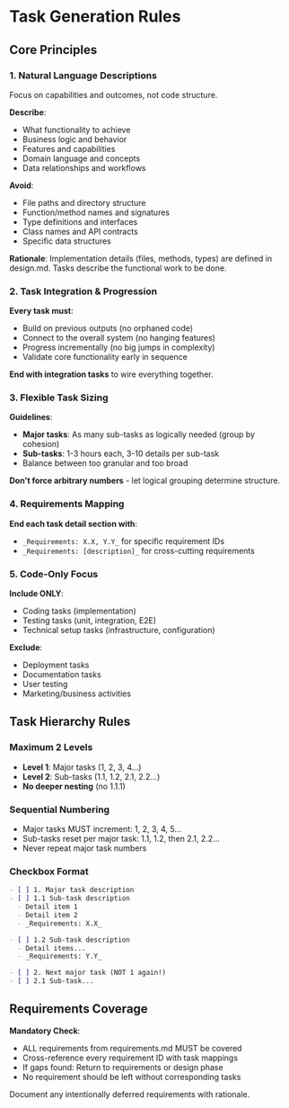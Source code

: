 # Task Generation Rules

## Core Principles

### 1. Natural Language Descriptions
Focus on capabilities and outcomes, not code structure.

**Describe**:
- What functionality to achieve
- Business logic and behavior
- Features and capabilities
- Domain language and concepts
- Data relationships and workflows

**Avoid**:
- File paths and directory structure
- Function/method names and signatures
- Type definitions and interfaces
- Class names and API contracts
- Specific data structures

**Rationale**: Implementation details (files, methods, types) are defined in design.md. Tasks describe the functional work to be done.

### 2. Task Integration & Progression

**Every task must**:
- Build on previous outputs (no orphaned code)
- Connect to the overall system (no hanging features)
- Progress incrementally (no big jumps in complexity)
- Validate core functionality early in sequence

**End with integration tasks** to wire everything together.

### 3. Flexible Task Sizing

**Guidelines**:
- **Major tasks**: As many sub-tasks as logically needed (group by cohesion)
- **Sub-tasks**: 1-3 hours each, 3-10 details per sub-task
- Balance between too granular and too broad

**Don't force arbitrary numbers** - let logical grouping determine structure.

### 4. Requirements Mapping

**End each task detail section with**:
- `_Requirements: X.X, Y.Y_` for specific requirement IDs
- `_Requirements: [description]_` for cross-cutting requirements

### 5. Code-Only Focus

**Include ONLY**:
- Coding tasks (implementation)
- Testing tasks (unit, integration, E2E)
- Technical setup tasks (infrastructure, configuration)

**Exclude**:
- Deployment tasks
- Documentation tasks
- User testing
- Marketing/business activities

## Task Hierarchy Rules

### Maximum 2 Levels
- **Level 1**: Major tasks (1, 2, 3, 4...)
- **Level 2**: Sub-tasks (1.1, 1.2, 2.1, 2.2...)
- **No deeper nesting** (no 1.1.1)

### Sequential Numbering
- Major tasks MUST increment: 1, 2, 3, 4, 5...
- Sub-tasks reset per major task: 1.1, 1.2, then 2.1, 2.2...
- Never repeat major task numbers

### Checkbox Format
```markdown
- [ ] 1. Major task description
- [ ] 1.1 Sub-task description
  - Detail item 1
  - Detail item 2
  - _Requirements: X.X_

- [ ] 1.2 Sub-task description
  - Detail items...
  - _Requirements: Y.Y_

- [ ] 2. Next major task (NOT 1 again!)
- [ ] 2.1 Sub-task...
```

## Requirements Coverage

**Mandatory Check**:
- ALL requirements from requirements.md MUST be covered
- Cross-reference every requirement ID with task mappings
- If gaps found: Return to requirements or design phase
- No requirement should be left without corresponding tasks

Document any intentionally deferred requirements with rationale.


